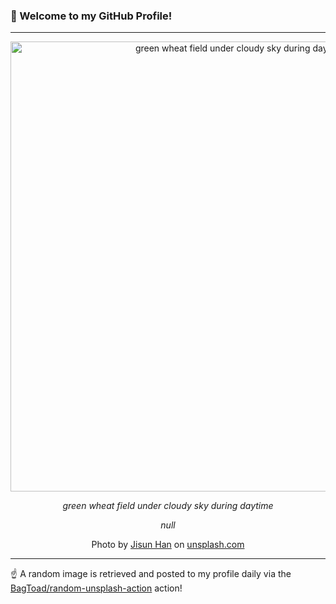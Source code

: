 ### 👋 Welcome to my GitHub Profile!

----

<div align="center">
  <img width="720" src="https://images.unsplash.com/photo-1619337021655-70d08527affb?crop=entropy&cs=tinysrgb&fit=max&fm=jpg&ixid=M3w1NTI0OTR8MHwxfHJhbmRvbXx8fHx8fHx8fDE3NDIxMDU0OTJ8&ixlib=rb-4.0.3&q=80&w=1080" alt="green wheat field under cloudy sky during daytime">
  
  <em>green wheat field under cloudy sky during daytime</em>
  
  <em>null</em>
  
  Photo by [Jisun Han](https://www.instagram.com/hanzquare) on [unsplash.com](https://unsplash.com/)
</div>

----

☝️ A random image is retrieved and posted to my profile daily via the [BagToad/random-unsplash-action](https://github.com/BagToad/random-unsplash-action) action!
